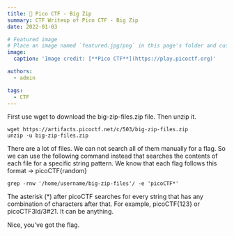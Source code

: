 ```yaml
---
title: 🚩 Pico CTF - Big Zip
summary: CTF Writeup of Pico CTF - Big Zip
date: 2022-01-03

# Featured image
# Place an image named `featured.jpg/png` in this page's folder and customize its options here.
image:
  caption: 'Image credit: [**Pico CTF**](https://play.picoctf.org)'

authors:
  - admin

tags:
  - CTF
---
```


First use wget to download the big-zip-files.zip file. Then unzip it.

```shell
wget https://artifacts.picoctf.net/c/503/big-zip-files.zip
unzip -u big-zip-files.zip
```

There are a lot of files. We can not search all of them manually for a flag. So we can use the following command instead that searches the contents of each file for a specific string pattern. We know that each flag follows this format -> picoCTF{random}


```shell
grep -rnw '/home/username/big-zip-files'/ -e 'picoCTF*'
```

The asterisk (*) after picoCTF searches for every string that has any combination of characters after that. For example, picoCTF{123} or picoCTF3ld/3#21. It can be anything.

Nice, you've got the flag.